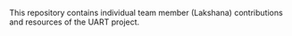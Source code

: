 This repository contains individual team member (Lakshana) contributions and resources of the UART project.